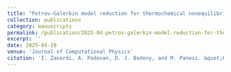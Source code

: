 ```yaml
---
title: "Petrov-Galerkin model reduction for thermochemical nonequilibrium gas mixtures"
collection: publications
category: manuscripts
permalink: /publication/2025-04-petrov-galerkin-model-reduction-for-thermochemical-nonequilibrium-gas-mixtures
excerpt: ''
date: 2025-04-10
venue: 'Journal of Computational Physics'
citation: 'I. Zanardi, A. Padovan, D. J. Bodony, and M. Panesi. &quot;Petrov‑Galerkin model reduction for thermochemical nonequilibrium gas mixtures&quot;. In: <i>Journal of Computational Physics</i> 533 (Apr. 2025), DOI: <a href="https://doi.org/10.1016/j.jcp.2025.113999">10.1016/j.jcp.2025.113999</a>'
---
```

